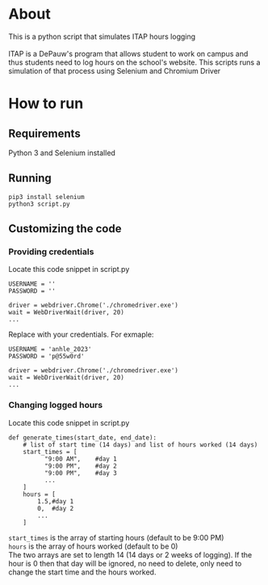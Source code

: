 # About
This is a python script that simulates ITAP hours logging\
\
ITAP is a DePauw's program that allows student to work on campus and thus students need to log hours on the school's website. This scripts runs a simulation of that process using Selenium and Chromium Driver

# How to run
## Requirements
Python 3 and Selenium installed

## Running
```
pip3 install selenium
python3 script.py
```
## Customizing the code
### Providing credentials
Locate this code snippet in script.py
```
USERNAME = ''
PASSWORD = ''

driver = webdriver.Chrome('./chromedriver.exe')
wait = WebDriverWait(driver, 20)
...
```
Replace with your credentials. For exmaple:
```
USERNAME = 'anhle_2023'
PASSWORD = 'p@55w0rd'

driver = webdriver.Chrome('./chromedriver.exe')
wait = WebDriverWait(driver, 20)
...
```

### Changing logged hours
Locate this code snippet in script.py
```
def generate_times(start_date, end_date):
    # list of start time (14 days) and list of hours worked (14 days)
    start_times = [
          "9:00 AM",    #day 1
          "9:00 PM",    #day 2
          "9:00 PM",    #day 3
          ...
    ]
    hours = [
        1.5,#day 1
        0,  #day 2
        ...
    ]
```

`start_times` is the array of starting hours (default to be 9:00 PM)\
`hours` is the array of hours worked (default to be 0)\
The two arrays are set to length 14 (14 days or 2 weeks of logging). If the hour is 0 then that day will be ignored, no need to delete, only need to change the start time and the hours worked.
